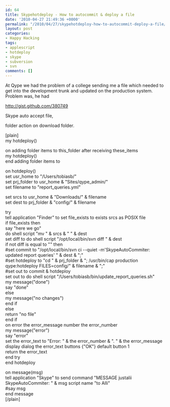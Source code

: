```yaml
---
id: 64
title: Skypehotdeploy - How to autocommit & deploy a file
date: '2010-04-27 21:49:36 +0000'
permalink: "/2010/04/27/skypehotdeploy-how-to-autocommit-deploy-a-file/"
layout: post
categories:
- Happy Hacking
tags:
- applescript
- hotdeploy
- skype
- subversion
- svn
comments: []
---
```

At Qype we had the problem of a college sending me a file which needed to get into the development trunk and updated on the production system. Problem was, he had

<http://gist.github.com/380749>

Skype auto accept file,

folder action on download folder.

[plain]  
my hotdeploy()

on adding folder items to this_folder after receiving these_items  
my hotdeploy()  
end adding folder items to

on hotdeploy()  
set usr_home to "/Users/tobiasb/"  
set prj_folder to usr_home & "Sites/qype_admin/"  
set filename to "report_queries.yml"

set srcs to usr_home & "Downloads/" & filename  
set dest to prj_folder & "config/" & filename

try  
tell application "Finder" to set file_exists to exists srcs as POSIX file  
if file_exists then  
say "here we go"  
do shell script "mv " & srcs & " " & dest  
set diff to do shell script "/opt/local/bin/svn diff " & dest  
if not diff is equal to "" then  
#set commit to "/opt/local/bin/svn ci --quiet -m'SkypeAutoCommiter: updated report queries' " & dest & ";"  
#set hotdeploy to "cd " & prj_folder & "; /usr/bin/cap production qype:hotdeploy FILES=config/" & filename & ";"  
#set out to commit & hotdeploy  
set out to do shell script "/Users/tobiasb/bin/update_report_queries.sh"  
my message("done")  
say "done"  
else  
my message("no changes")  
end if  
else  
return "no file"  
end if  
on error the error_message number the error_number  
my message("error")  
say "error"  
set the error_text to "Error: " & the error_number & ". " & the error_message  
display dialog the error_text buttons {"OK"} default button 1  
return the error_text  
end try  
end hotdeploy

on message(msg)  
tell application "Skype" to send command "MESSAGE justalii SkypeAutoCommiter: " & msg script name "to Alli"  
#say msg  
end message  
[/plain]
